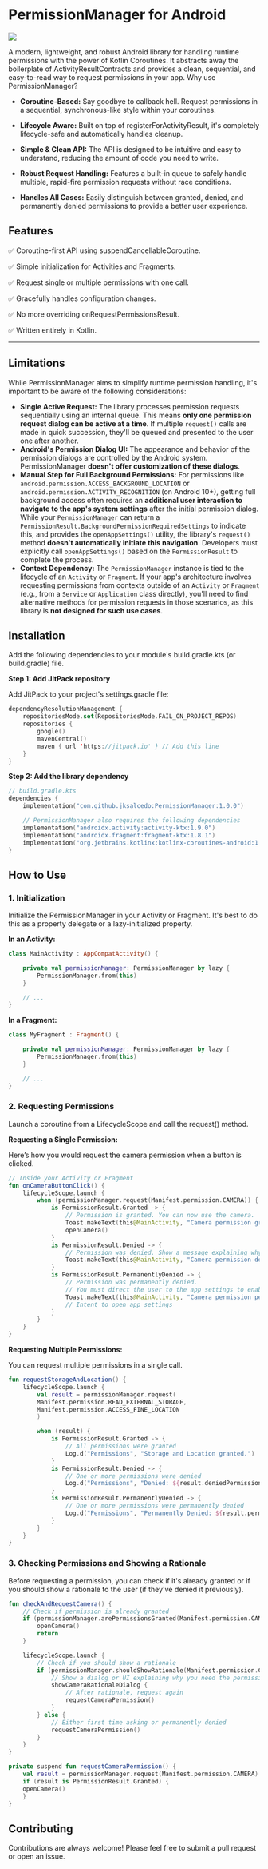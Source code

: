 # PermissionManager for Android

[![](https://jitpack.io/v/jksalcedo/PermissionManager.svg)](https://jitpack.io/#jksalcedo/PermissionManager)

A modern, lightweight, and robust Android library for handling runtime permissions with the power of Kotlin Coroutines. It abstracts away the boilerplate of ActivityResultContracts and provides a clean, sequential, and easy-to-read way to request permissions in your app.
Why use PermissionManager?

- **Coroutine-Based:** Say goodbye to callback hell. Request permissions in a sequential, synchronous-like style within your coroutines.

- **Lifecycle Aware:** Built on top of registerForActivityResult, it's completely lifecycle-safe and automatically handles cleanup.

- **Simple & Clean API:** The API is designed to be intuitive and easy to understand, reducing the amount of code you need to write.

- **Robust Request Handling:** Features a built-in queue to safely handle multiple, rapid-fire permission requests without race conditions.

- **Handles All Cases:** Easily distinguish between granted, denied, and permanently denied permissions to provide a better user experience.
  

## Features

✅ Coroutine-first API using suspendCancellableCoroutine.

✅ Simple initialization for Activities and Fragments.

✅ Request single or multiple permissions with one call.

✅ Gracefully handles configuration changes.

✅ No more overriding onRequestPermissionsResult.

✅ Written entirely in Kotlin.


---

## Limitations

While PermissionManager aims to simplify runtime permission handling, it's important to be aware of the following considerations:

* **Single Active Request:** The library processes permission requests sequentially using an internal queue. This means **only one permission request dialog can be active at a time**. If multiple `request()` calls are made in quick succession, they'll be queued and presented to the user one after another.
* **Android's Permission Dialog UI:** The appearance and behavior of the permission dialogs are controlled by the Android system. PermissionManager **doesn't offer customization of these dialogs**.
* **Manual Step for Full Background Permissions:** For permissions like `android.permission.ACCESS_BACKGROUND_LOCATION` or `android.permission.ACTIVITY_RECOGNITION` (on Android 10+), getting full background access often requires an **additional user interaction to navigate to the app's system settings** after the initial permission dialog. While your `PermissionManager` can return a `PermissionResult.BackgroundPermissionRequiredSettings` to indicate this, and provides the `openAppSettings()` utility, the library's `request()` method **doesn't automatically initiate this navigation**. Developers must explicitly call `openAppSettings()` based on the `PermissionResult` to complete the process.
* **Context Dependency:** The `PermissionManager` instance is tied to the lifecycle of an `Activity` or `Fragment`. If your app's architecture involves requesting permissions from contexts outside of an `Activity` or `Fragment` (e.g., from a `Service` or `Application` class directly), you'll need to find alternative methods for permission requests in those scenarios, as this library is **not designed for such use cases**.


## Installation

Add the following dependencies to your module's build.gradle.kts (or build.gradle) file.

**Step 1: Add JitPack repository**

Add JitPack to your project's settings.gradle file:
```kotlin
dependencyResolutionManagement {
    repositoriesMode.set(RepositoriesMode.FAIL_ON_PROJECT_REPOS)
    repositories {
        google()
        mavenCentral()
        maven { url 'https://jitpack.io' } // Add this line
    }
}
```
**Step 2: Add the library dependency**
```kotlin
// build.gradle.kts
dependencies {
    implementation("com.github.jksalcedo:PermissionManager:1.0.0")

    // PermissionManager also requires the following dependencies
    implementation("androidx.activity:activity-ktx:1.9.0")
    implementation("androidx.fragment:fragment-ktx:1.8.1")
    implementation("org.jetbrains.kotlinx:kotlinx-coroutines-android:1.8.1")
}
```

## How to Use
### 1. Initialization

Initialize the PermissionManager in your Activity or Fragment. It's best to do this as a property delegate or a lazy-initialized property.

**In an Activity:**
```kotlin
class MainActivity : AppCompatActivity() {

    private val permissionManager: PermissionManager by lazy {
        PermissionManager.from(this)
    }

    // ...
}
```
**In a Fragment:**
```kotlin
class MyFragment : Fragment() {

    private val permissionManager: PermissionManager by lazy {
        PermissionManager.from(this)
    }

    // ...
}
```
### 2. Requesting Permissions

Launch a coroutine from a LifecycleScope and call the request() method.

**Requesting a Single Permission:**

Here’s how you would request the camera permission when a button is clicked.
```kotlin
// Inside your Activity or Fragment
fun onCameraButtonClick() {
    lifecycleScope.launch {
        when (permissionManager.request(Manifest.permission.CAMERA)) {
            is PermissionResult.Granted -> {
                // Permission is granted. You can now use the camera.
                Toast.makeText(this@MainActivity, "Camera permission granted!", Toast.LENGTH_SHORT).show()
                openCamera()
            }
            is PermissionResult.Denied -> {
                // Permission was denied. Show a message explaining why you need it.
                Toast.makeText(this@MainActivity, "Camera permission denied.", Toast.LENGTH_SHORT).show()
            }
            is PermissionResult.PermanentlyDenied -> {
                // Permission was permanently denied.
                // You must direct the user to the app settings to enable it.
                Toast.makeText(this@MainActivity, "Camera permission permanently denied.", Toast.LENGTH_SHORT).show()
                // Intent to open app settings
            }
        }
    }
}
```

**Requesting Multiple Permissions:**

You can request multiple permissions in a single call.
```kotlin
fun requestStorageAndLocation() {
    lifecycleScope.launch {
        val result = permissionManager.request(
        Manifest.permission.READ_EXTERNAL_STORAGE,
        Manifest.permission.ACCESS_FINE_LOCATION
        )

        when (result) {
            is PermissionResult.Granted -> {
                // All permissions were granted
                Log.d("Permissions", "Storage and Location granted.")
            }
            is PermissionResult.Denied -> {
                // One or more permissions were denied
                Log.d("Permissions", "Denied: ${result.deniedPermissions}")
            }
            is PermissionResult.PermanentlyDenied -> {
                // One or more permissions were permanently denied
                Log.d("Permissions", "Permanently Denied: ${result.permanentlyDeniedPermissions}")
            }
        }
    }
}
```

### 3. Checking Permissions and Showing a Rationale

Before requesting a permission, you can check if it's already granted or if you should show a rationale to the user (if they've denied it previously).
```kotlin
fun checkAndRequestCamera() {
    // Check if permission is already granted
    if (permissionManager.arePermissionsGranted(Manifest.permission.CAMERA)) {
        openCamera()
        return
    }

    lifecycleScope.launch {
        // Check if you should show a rationale
        if (permissionManager.shouldShowRationale(Manifest.permission.CAMERA)) {
            // Show a dialog or UI explaining why you need the permission
            showCameraRationaleDialog {
                // After rationale, request again
                requestCameraPermission()
            }
        } else {
            // Either first time asking or permanently denied
            requestCameraPermission()
        }
    }
}

private suspend fun requestCameraPermission() {
    val result = permissionManager.request(Manifest.permission.CAMERA)
    if (result is PermissionResult.Granted) {
    openCamera()
    }
}
```

## Contributing

Contributions are always welcome! Please feel free to submit a pull request or open an issue.

